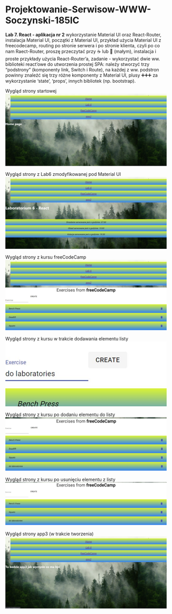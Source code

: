 # Projektowanie-Serwisow-WWW-Soczynski-185IC

**Lab 7. React - aplikacja nr 2**
wykorzystanie Material UI oraz React-Router,
instalacja Material UI,
początki z Material UI,
przykład użycia Material UI z freecodecamp,
routing po stronie serwera i po stronie klienta, czyli po co nam Raect-Router, proszę przeczytać przy ☕ lub 🍺 (małym),
instalacja i proste przykłady użycia React-Router’a,
zadanie - wykorzystać dwie ww. biblioteki react’owe do utworzenia prostej SPA:
należy stworzyć trzy “podstrony” (komponenty link, Switch i Route),
na każdej z ww. podstron powinny znaleźć się trzy różne komponenty z Material UI,
plusy ➕➕➕ za wykorzystanie ‘state’, ‘props’, innych bibliotek (np. bootstrap).

Wygląd strony startowej
![Strona Startowa](Screenshots/Home.jpg "Strona Startowa")

Wygląd strony z Lab6 zmodyfikowanej pod Material UI
![Strona Lab6](Screenshots/Lab6.jpg "Strona Lab6")

Wygląd strony z kursu freeCodeCamp
![Strona FCC start](Screenshots/FCCstart.jpg "Strona FCC start")

Wygląd strony z kursu w trakcie dodawania elementu listy
![Strona FCC adding](Screenshots/FCCadding.jpg "Strona FCC adding")

Wygląd strony z kursu po dodaniu elementu do listy
![Strona FCC added](Screenshots/FCCadded.jpg "Strona FCC added")

Wygląd strony z kursu po usunięciu elementu z listy
![Strona FCC deleted](Screenshots/FCCdeleted.jpg "Strona FCC deleted")

Wygląd strony app3 (w trakcie tworzenia)
![Strona app3](Screenshots/app3.jpg "Strona app3")
